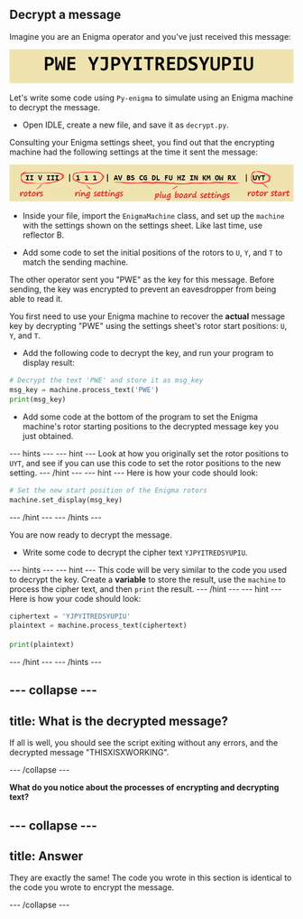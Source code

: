## Decrypt a message

Imagine you are an Enigma operator and you've just received this message:

![Encrypted message](images/encrypted-message.png)

Let's write some code using `Py-enigma` to simulate using an Enigma machine to decrypt the message.

+ Open IDLE, create a new file, and save it as `decrypt.py`.

Consulting your Enigma settings sheet, you find out that the encrypting machine had the following settings at the time it sent the message:

![Decrypt settings](images/decrypt-settings.png)

+ Inside your file, import the `EnigmaMachine` class, and set up the `machine` with the settings shown on the settings sheet. Like last time, use reflector B.

+ Add some code to set the initial positions of the rotors to `U`, `Y`, and `T` to match the sending machine.

The other operator sent you "PWE" as the key for this message. Before sending, the key was encrypted to prevent an eavesdropper from being able to read it.

You first need to use your Enigma machine to recover the **actual** message key by decrypting "PWE" using the settings sheet's rotor start positions: `U`, `Y`, and `T`.

+ Add the following code to decrypt the key, and run your program to display result:

```python
# Decrypt the text 'PWE' and store it as msg_key
msg_key = machine.process_text('PWE')
print(msg_key)
```

+ Add some code at the bottom of the program to set the Enigma machine's rotor starting positions to the decrypted message key you just obtained.

--- hints ---
--- hint ---
Look at how you originally set the rotor positions to `UYT`, and see if you can use this code to set the rotor positions to the new setting.
--- /hint ---
--- hint ---
Here is how your code should look:

```python
# Set the new start position of the Enigma rotors
machine.set_display(msg_key)
```
--- /hint ---
--- /hints ---

You are now ready to decrypt the message.

+ Write some code to decrypt the cipher text `YJPYITREDSYUPIU`.

--- hints ---
--- hint ---
This code will be very similar to the code you used to decrypt the key. Create a **variable** to store the result, use the `machine` to process the cipher text, and then `print` the result.
--- /hint ---
--- hint ---
Here is how your code should look:

```python
ciphertext = 'YJPYITREDSYUPIU'
plaintext = machine.process_text(ciphertext)

print(plaintext)
```
--- /hint ---
--- /hints ---

--- collapse ---
---
title: What is the decrypted message?
---
If all is well, you should see the script exiting without any errors, and the decrypted message "THISXISXWORKING".

--- /collapse ---


**What do you notice about the processes of encrypting and decrypting text?**

--- collapse ---
---
title: Answer
---
They are exactly the same! The code you wrote in this section is identical to the code you wrote to encrypt the message.

--- /collapse ---
